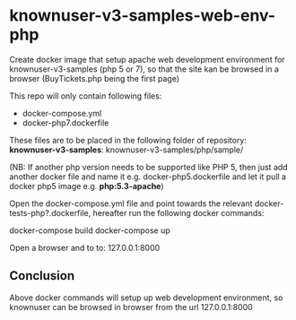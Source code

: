 # knownuser-v3-samples-web-env-php
Create docker image that setup apache web development environment for knownuser-v3-samples (php 5 or 7), so that the site kan be browsed in a browser (BuyTickets.php being the first page)

This repo will only contain following files:
- docker-compose.yml
- docker-php7.dockerfile

These files are to be placed in the following folder of repository: **knownuser-v3-samples**: 
knownuser-v3-samples/php/sample/ 

(NB: If another php version needs to be supported like PHP 5, then just add another docker file and name it e.g. docker-php5.dockerfile and let it pull a docker php5 image e.g. **php:5.3-apache**)

Open the docker-compose.yml file and point towards the relevant docker-tests-php?.dockerfile, hereafter run the following docker commands:

docker-compose build
docker-compose up

Open a browser and to to: 127.0.0.1:8000

## Conclusion
Above docker commands will setup up web development environment, so knownuser can be browsed in browser from the url 127.0.0.1:8000

